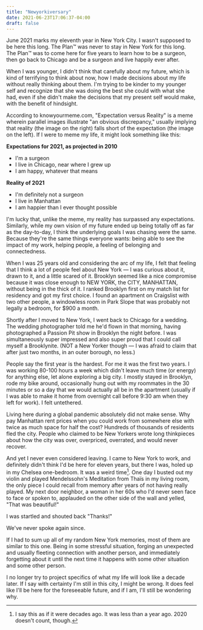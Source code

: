 ```yaml
---
title: "Newyorkiversary"
date: 2021-06-23T17:06:37-04:00
draft: false
---
```


June 2021 marks my eleventh year in New York City. I wasn't supposed to be here this long. The Plan™ was never to stay in New York for this long. The Plan™ was to come here for five years to learn how to be a surgeon, then go back to Chicago and be a surgeon and live happily ever after. 

When I was younger, I didn't think that carefully about my future, which is kind of terrifying to think about now, how I made decisions about my life without really thinking about them. I'm trying to be kinder to my younger self and recognize that she was doing the best she could with what she had, even if she didn't make the decisions that my present self would make, with the benefit of hindsight.

According to knowyourmeme.com, "Expectation versus Reality" is a meme wherein parallel images illustrate "an obvious discrepancy," usually implying that reality (the image on the right) falls short of the expectation (the image on the left). If I were to meme my life, it might look something like this:

**Expectations for 2021, as projected in 2010**
- I'm a surgeon
- I live in Chicago, near where I grew up
- I am happy, whatever that means

**Reality of 2021**
- I'm definitely not a surgeon
- I live in Manhattan
- I am happier than I ever thought possible

I'm lucky that, unlike the meme, my reality has surpassed any expectations. Similarly, while my own vision of my future ended up being totally off as far as the day-to-day, I think the underlying goals I was chasing were the same. Because they're the same things everyone wants: being able to see the impact of my work, helping people, a feeling of belonging and connectedness.

When I was 25 years old and considering the arc of my life, I felt that feeling that I think a lot of people feel about New York — I was curious about it, drawn to it, and a little scared of it. Brooklyn seemed like a nice compromise because it was close enough to NEW YORK, the CITY, MANHATTAN, without being in the thick of it. I ranked Brooklyn first on my match list for residency and got my first choice. I found an apartment on Craigslist with two other people, a windowless room in Park Slope that was probably not legally a bedroom, for $900 a month.

Shortly after I moved to New York, I went back to Chicago for a wedding. The wedding photographer told me he'd flown in that morning, having photographed a Passion Pit show in Brooklyn the night before. I was simultaneously super impressed and also super proud that I could call myself a Brooklynite. (NOT a New Yorker though — I was afraid to claim that after just two months, in an outer borough, no less.) 

People say the first year is the hardest. For me it was the first two years. I was working 80-100 hours a week which didn't leave much time (or energy) for anything else, let alone exploring a big city. I mostly stayed in Brooklyn, rode my bike around, occasionally hung out with my roommates in the 30 minutes or so a day that we would actually all be in the apartment (usually if I was able to make it home from overnight call before 9:30 am when they left for work). I felt untethered.

Living here during a global pandemic absolutely did not make sense. Why pay Manhattan rent prices when you could work from somewhere else with twice as much space for half the cost? Hundreds of thousands of residents fled the city. People who claimed to be New Yorkers wrote long thinkpieces about how the city was over, overpriced, overrated, and would never recover. 

And yet I never even considered leaving. I came to New York to work, and definitely didn't think I'd be here for eleven years, but there I was, holed up in my Chelsea one-bedroom. It was a weird time[^1]. One day I busted out my violin and played Mendelssohn's Meditation from Thaïs in my living room, the only piece I could recall from memory after years of not having really played. My next door neighbor, a woman in her 60s who I'd never seen face to face or spoken to, applauded on the other side of the wall and yelled, "That was beautiful!" 

I was startled and shouted back "Thanks!" 

We've never spoke again since. 

If I had to sum up all of my random New York memories, most of them are similar to this one. Being in some stressful situation, forging an unexpected and usually fleeting connection with another person, and immediately forgetting about it until the next time it happens with some other situation and some other person.

I no longer try to project specifics of what my life will look like a decade later. If I say with certainty I'm still in this city, I might be wrong. It does feel like I'll be here for the foreseeable future, and if I am, I'll still be wondering why.

[^1]: I say this as if it were decades ago. It was less than a year ago. 2020 doesn't count, though.